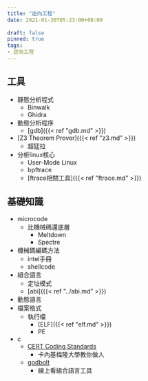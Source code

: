 ```yaml
---
title: "逆向工程"
date: 2021-01-30T05:23:00+08:00
 
draft: false
pinned: true
tags:
- 逆向工程
---
```


## 工具

- 靜態分析程式
    - Binwalk
    - Ghidra
- 動態分析程序
    - [gdb]({{< ref "gdb.md" >}})
- [Z3 Theorem Prover]({{< ref "z3.md" >}})
  - 超猛拉
- 分析linux核心
  - User-Mode Linux
  - bpftrace
  - [ftrace相關工具]({{< ref "ftrace.md" >}})

## 基礎知識
- microcode
  - 比機械碼還底層
    - Meltdown
    - Spectre
- 機械碼編碼方法
    - intel手冊
    - shellcode
- 組合語言
    - 定址模式
    - [abi]({{< ref "../abi.md" >}})
- 動態語言
- 檔案格式
  - 執行檔
    - [ELF]({{< ref "elf.md" >}})
    - PE
- c
  - [CERT Coding Standards ](https://wiki.sei.cmu.edu/confluence/)
    - 卡內基梅隆大學教你做人
  - [godbolt](https://gcc.godbolt.org/)
    - 線上看組合語言工具
  
 

 